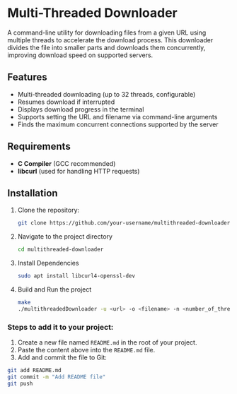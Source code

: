 # Multi-Threaded Downloader

A command-line utility for downloading files from a given URL using multiple threads to accelerate the download process. This downloader divides the file into smaller parts and downloads them concurrently, improving download speed on supported servers.

## Features

- Multi-threaded downloading (up to 32 threads, configurable)
- Resumes download if interrupted
- Displays download progress in the terminal
- Supports setting the URL and filename via command-line arguments
- Finds the maximum concurrent connections supported by the server

## Requirements

- **C Compiler** (GCC recommended)
- **libcurl** (used for handling HTTP requests)

## Installation

1. Clone the repository:
   ```bash
   git clone https://github.com/your-username/multithreaded-downloader.git

2. Navigate to the project directory
   ```bash
   cd multithreaded-downloader
3. Install Dependencies
   ```bash
   sudo apt install libcurl4-openssl-dev
4. Build and Run the project
   ```bash
   make
   ./multithreadedDownloader -u <url> -o <filename> -n <number_of_threads>


### Steps to add it to your project:
1. Create a new file named `README.md` in the root of your project.
2. Paste the content above into the `README.md` file.
3. Add and commit the file to Git:

```bash
git add README.md
git commit -m "Add README file"
git push

